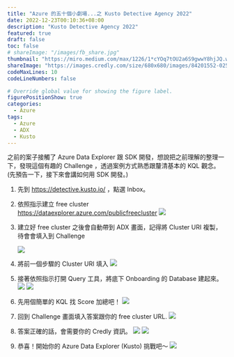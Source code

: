```yaml
---
title: "Azure 的五十個小劇場...之 Kusto Detective Agency 2022"
date: 2022-12-23T00:10:36+08:00
description: "Kusto Detective Agency 2022"
featured: true
draft: false
toc: false
# shareImage: "/images/fb_share.jpg"
thumbnail: "https://miro.medium.com/max/1226/1*cYOq7tOU2a6S9gwwY8hjJQ.webp"
shareImage: "https://images.credly.com/size/680x680/images/84201552-025f-4b97-81c4-55be4ba896ff/image.png"
codeMaxLines: 10
codeLineNumbers: false

# Override global value for showing the figure label.
figurePositionShow: true
categories:
  - Azure
tags:
  - Azure
  - ADX
  - Kusto
---
```


之前的案子接觸了 Azure Data Explorer 跟 SDK 開發，想說把之前理解的整理一下，發現這個有趣的 Challenge ，透過案例方式熟悉跟釐清基本的 KQL 觀念。
(先預告一下，接下來會講如何用 SDK 開發。)

<!--more-->

1. 先到 https://detective.kusto.io/ ，點選 Inbox。



2. 依照指示建立 free cluster
https://dataexplorer.azure.com/publicfreecluster
    ![](/images/2022/2022-12/2022-12-23/2022-12-23-01.png)

3. 建立好 free cluster 之後會自動帶到 ADX 畫面，記得將 Cluster URI 複製，待會會填入到 Challenge

    ![](/images/2022/2022-12/2022-12-23/2022-12-23-02.png)

4. 將前一個步驟的 Cluster URI 填入
  ![](/images/2022/2022-12/2022-12-23/2022-12-23-03.png)


5. 接著依照指示打開 Query 工具，將底下 Onboarding 的 Database 建起來。
  ![](/images/2022/2022-12/2022-12-23/2022-12-23-04.png)
  ![](/images/2022/2022-12/2022-12-23/2022-12-23-05.png)

6. 先用個簡單的 KQL 找 Score 加總吧！
  ![](/images/2022/2022-12/2022-12-23/2022-12-23-06.png)


7. 回到 Challenge 畫面填入答案跟你的 free cluster URL.
  ![](/images/2022/2022-12/2022-12-23/2022-12-23-07.png)

8. 答案正確的話，會需要你的 Credly 資訊。
  ![](/images/2022/2022-12/2022-12-23/2022-12-23-08.png)
  ![](/images/2022/2022-12/2022-12-23/2022-12-23-09.png)

9. 恭喜！開始你的 Azure Data Explorer (Kusto) 挑戰吧～
  ![](/images/2022/2022-12/2022-12-23/2022-12-23-10.png)




